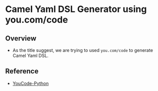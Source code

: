 # Camel Yaml DSL Generator using you.com/code

## Overview
- As the title suggest, we are trying to used `you.com/code` to generate Camel Yaml DSL.


## Reference
- [YouCode-Python](https://github.com/You-OpenSource/You-Python)